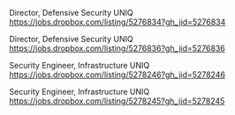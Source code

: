 Director, Defensive Security UNIQ https://jobs.dropbox.com/listing/5276834?gh_jid=5276834

Director, Defensive Security UNIQ https://jobs.dropbox.com/listing/5276836?gh_jid=5276836

Security Engineer, Infrastructure UNIQ https://jobs.dropbox.com/listing/5278246?gh_jid=5278246

Security Engineer, Infrastructure UNIQ https://jobs.dropbox.com/listing/5278245?gh_jid=5278245

